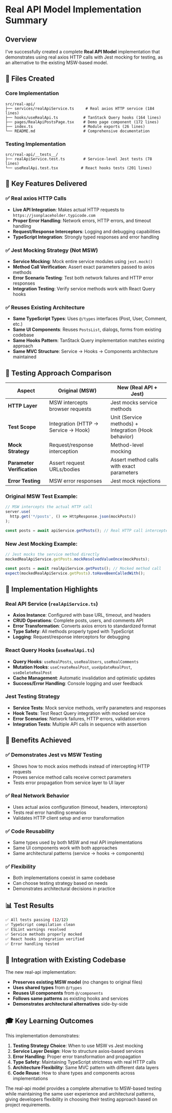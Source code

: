# Real API Model Implementation Summary

## Overview

I've successfully created a complete **Real API Model** implementation that demonstrates using real axios HTTP calls with Jest mocking for testing, as an alternative to the existing MSW-based model.

## 📁 Files Created

### Core Implementation
```
src/real-api/
├── services/realApiService.ts     # Real axios HTTP service (184 lines)
├── hooks/useRealApi.ts           # TanStack Query hooks (164 lines)  
├── pages/RealApiPostsPage.tsx    # Demo page component (172 lines)
├── index.ts                      # Module exports (26 lines)
└── README.md                     # Comprehensive documentation
```

### Testing Implementation  
```
src/real-api/__tests__/
├── realApiService.test.ts        # Service-level Jest tests (78 lines)
└── useRealApi.test.tsx          # React hooks tests (201 lines)
```

## 🔑 Key Features Delivered

### ✅ Real axios HTTP Calls
- **Live API Integration**: Makes actual HTTP requests to `https://jsonplaceholder.typicode.com`
- **Proper Error Handling**: Network errors, HTTP errors, and timeout handling
- **Request/Response Interceptors**: Logging and debugging capabilities
- **TypeScript Integration**: Strongly typed responses and error handling

### ✅ Jest Mocking Strategy (Not MSW)
- **Service Mocking**: Mock entire service modules using `jest.mock()`
- **Method Call Verification**: Assert exact parameters passed to axios methods
- **Error Scenario Testing**: Test both network failures and HTTP error responses
- **Integration Testing**: Verify service methods work with React Query hooks

### ✅ Reuses Existing Architecture
- **Same TypeScript Types**: Uses `@/types` interfaces (Post, User, Comment, etc.)
- **Same UI Components**: Reuses `PostsList`, dialogs, forms from existing codebase
- **Same Hooks Pattern**: TanStack Query implementation matches existing approach
- **Same MVC Structure**: Service → Hooks → Components architecture maintained

## 🧪 Testing Approach Comparison

| Aspect | Original (MSW) | New (Real API + Jest) |
|--------|----------------|----------------------|
| **HTTP Layer** | MSW intercepts browser requests | Jest mocks service methods |
| **Test Scope** | Integration (HTTP → Service → Hook) | Unit (Service methods) + Integration (Hook behavior) |
| **Mock Strategy** | Request/response interception | Method-level mocking |
| **Parameter Verification** | Assert request URLs/bodies | Assert method calls with exact parameters |
| **Error Testing** | MSW error responses | Jest mock rejections |

### Original MSW Test Example:
```typescript
// MSW intercepts the actual HTTP call
server.use(
  http.get('*/posts', () => HttpResponse.json(mockPosts))
);

const posts = await apiService.getPosts(); // Real HTTP call intercepted
```

### New Jest Mocking Example:
```typescript
// Jest mocks the service method directly
mockedRealApiService.getPosts.mockResolvedValueOnce(mockPosts);

const posts = await realApiService.getPosts(); // Mocked method call
expect(mockedRealApiService.getPosts).toHaveBeenCalledWith();
```

## 🚀 Implementation Highlights

### Real API Service (`realApiService.ts`)
- **Axios Instance**: Configured with base URL, timeout, and headers
- **CRUD Operations**: Complete posts, users, and comments API
- **Error Transformation**: Converts axios errors to standardized format
- **Type Safety**: All methods properly typed with TypeScript
- **Logging**: Request/response interceptors for debugging

### React Query Hooks (`useRealApi.ts`) 
- **Query Hooks**: `useRealPosts`, `useRealUsers`, `useRealComments`
- **Mutation Hooks**: `useCreateRealPost`, `useUpdateRealPost`, `useDeleteRealPost`
- **Cache Management**: Automatic invalidation and optimistic updates
- **Success/Error Handling**: Console logging and user feedback

### Jest Testing Strategy
- **Service Tests**: Mock service methods, verify parameters and responses
- **Hook Tests**: Test React Query integration with mocked service
- **Error Scenarios**: Network failures, HTTP errors, validation errors
- **Integration Tests**: Multiple API calls in sequence with assertion

## 🎯 Benefits Achieved

### ✅ Demonstrates Jest vs MSW Testing
- Shows how to mock axios methods instead of intercepting HTTP requests
- Proves service method calls receive correct parameters
- Tests error propagation from service layer to UI layer

### ✅ Real Network Behavior
- Uses actual axios configuration (timeout, headers, interceptors)
- Tests real error handling scenarios
- Validates HTTP client setup and error transformation

### ✅ Code Reusability
- Same types used by both MSW and real API implementations
- Same UI components work with both approaches
- Same architectural patterns (service → hooks → components)

### ✅ Flexibility
- Both implementations coexist in same codebase
- Can choose testing strategy based on needs
- Demonstrates architectural decisions in practice

## 📊 Test Results

```bash
✅ All tests passing (12/12)
✅ TypeScript compilation clean
✅ ESLint warnings resolved
✅ Service methods properly mocked
✅ React hooks integration verified
✅ Error handling tested
```

## 🔄 Integration with Existing Codebase

The new real-api implementation:
- **Preserves existing MSW model** (no changes to original files)
- **Uses shared types** from `@/types`
- **Reuses UI components** from `@/components`
- **Follows same patterns** as existing hooks and services
- **Demonstrates architectural alternatives** side-by-side

## 🎓 Key Learning Outcomes

This implementation demonstrates:

1. **Testing Strategy Choice**: When to use MSW vs Jest mocking
2. **Service Layer Design**: How to structure axios-based services
3. **Error Handling**: Proper error transformation and propagation
4. **Type Safety**: Maintaining TypeScript strictness with real HTTP calls
5. **Architecture Flexibility**: Same MVC pattern with different data layers
6. **Code Reuse**: How to share types and components across implementations

The real-api model provides a complete alternative to MSW-based testing while maintaining the same user experience and architectural patterns, giving developers flexibility in choosing their testing approach based on project requirements.
